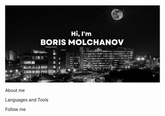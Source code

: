 ![Header](https://github.com/BorisMolchanov/borismolchanov/blob/main/assets/header2.png)

About me

Languages and Tools

Follow me